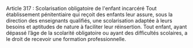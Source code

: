 Article 317 : Scolarisation obligatoire de l'enfant incarcéré
Tout établissement pénitentiaire qui reçoit des enfants leur assure, sous la direction des enseignants qualifiés, une scolarisation adaptée à leurs besoins et aptitudes de nature à faciliter leur réinsertion.
Tout enfant, ayant dépassé l’âge de la scolarité obligatoire ou ayant des difficultés scolaires, a le droit de recevoir une formation professionnelle.